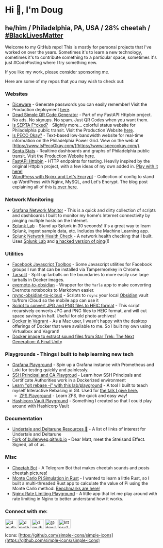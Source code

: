
# Hi 👋, I'm Doug

## he/him / Philadelphia, PA, USA / 28% cheetah / [#BlackLivesMatter](https://github.com/SierraSoftworks/blmain)

Welcome to my GitHub repo!  This is mostly for personal projects that I've worked on over the years.  Sometimes it's to learn a new technology, sometimes it's to contribute something to a particular space, sometimes it's just #CodePosting where I try something new. 

If you like my work, [please consider sponsoring me](https://github.com/sponsors/dmuth).

Here are some of my repos that you may wish to check out:


### Websites

- [Diceware](https://github.com/dmuth/diceware) - Generate passwords you can easily remember!  Visit the Production deployment [here](https://diceware.dmuth.org/).
- [Dead Simple QR Code Generator](https://httpbin.dmuth.org/qrcode/) - Part of my FastAPI Httpbin project. No ads. No signups. No spam. Just QR Codes when you want them.
- [Is SEPTA F\*cked?](https://github.com/dmuth/IsSeptaFcked) - Slightly more... colorful status website for Philadelphia public transit.  Visit the Production Website [here](http://www.isseptafucked.com/).
- [Is PECO Okay?](https://github.com/dmuth/is-peco-okay) - Text-based low-bandwidth website for real-time information on the Philadelphia Power Grid.  View on the web at [https://www.IsPecoOkay.com/](https://www.ispecookay.com/).
- [Septa Stats](https://github.com/dmuth/SeptaStats) - Realtime dashboards and graphs of Philadelphia public transit. Visit the Production Website [here](https://septastats.com/).
- [FastAPI Httpbin](https://github.com/dmuth/fastapi-httpbin) - HTTP endpoints for testing.  Heavily inspired by the original Httpbin project, with a few ideas of my own added in.  [Play with it here!](https://httpbin.dmuth.org/)
- [WordPress with Nginx and Let's Encrypt](https://github.com/dmuth/wordpress-with-nginx-and-letsencrypt) - Collection of config to stand up WordPress with Nginx, MySQL, and Let's Encrypt. The blog post explaining all of this [is over here](https://www.dmuth.org/wordpress-5-in-docker-with-nginx-and-letsencrypt/).


### Network Monitoring

- [Grafana Network Monitor](https://github.com/dmuth/grafana-network-monitor) - This is a quick and dirty collection of scripts and dashboards I built to monitor my home's Internet connectivity by pinging multiple hosts on the Internet.
- [Splunk Lab](https://github.com/dmuth/splunk-lab) - Stand up Splunk in 30 seconds!  It's a great way to learn Splunk, ingest sample data, etc. Includes the Machine Learning app.
- [Splunk Network Health Check](https://github.com/dmuth/splunk-network-health-check) - A network health checking that I built.  Uses [Splunk Lab](https://github.com/dmuth/splunk-lab) and [a hacked version of ping](https://github.com/dmuth/iputils)(!)


### Utilities

- [Facebook Javascript Toolbox](https://github.com/dmuth/facebook-javascript-toolbox) - Some Javascript utilities for Facebook groups I run that can be installed via Tampermonkey in Chrome.
- [Tarsplit](https://github.com/dmuth/tarsplit) - Split up tarballs on file boundaries to more easily use large tarballs in Docker images.
- [evernote-to-obsidian](https://github.com/dmuth/evernote-to-obsidian) - Wrapper for the `Yarle` app to make converting Evernote notebooks to Markdown easier.
- [rsync-obsidian-to-icloud](https://github.com/dmuth/rsync-obsidian-to-icloud) - Scripts to `rsync` your local [Obsidian](https://obsidian.md/) vault to/from iCloud so the mobile app can use it
- [Script to convert JPG and PNG files to HEIC format](https://gist.github.com/dmuth/0e9738ec6f6811649ea83c5be09f407d) - This script recursively converts JPG and PNG files to HEIC format, and will cut space savings in half.  Useful for old photo archives!
- [Docker in Vagrant](https://github.com/dmuth/docker-in-vagrant/tree/main) - As a Mac user, I wasn't happy with the desktop offerings of Docker that were available to me.  So I built my own using Virtualbox and Vagrant!
- [Docker image to extract sound files from Star Trek: The Next Generation: A Final Unity](https://github.com/dmuth/tng-a-final-unity-extract-audio) 


### Playgrounds - Things I built to help learning new tech

- [Grafana Playground](https://github.com/dmuth/grafana-playground) - Spin up a Grafana instance with Prometheus and Loki for testing quickly and painlessly.
- [SSH Principal and CA Playgroud](https://github.com/dmuth/ssh-principal-and-ca-playground) - Learn how SSH Principals and Certificate Authorities work in a Dockerized environment
- [Learn "git rebase -i" with this lab/playground](https://github.com/dmuth/git-rebase-i-playground) - A tool I built to teach myself Interactive Rebasing in Git. Used for [the talk I give here.](https://docs.google.com/presentation/d/11_FkYuEFeRtqjRF_BVzsHYOH5b89Psn9phH5BLWrKV4/edit?usp=sharing)
  - [ZFS Playground](https://github.com/dmuth/zfs-playground) - Learn ZFS, the quick and easy way!
- [Hashicorp Vault Playground](https://github.com/dmuth/vault-playground) - Something I created so that I could play around with Hashicorp Vault


### Documentation

 - [Undertale and Deltarune Resources 🌻](https://github.com/dmuth/undertale-deltarune-resources) - A list of links of interest for Undertale and Deltarune
 - [Fork of bullenweg.github.io](https://github.com/dmuth/bullenweg.github.io) - Dear Matt, meet the Streisand Effect.  Signed, all of us.


### Misc

- [Cheetah Bot](https://github.com/dmuth/cheetah-bot) - A Telegram Bot that makes cheetah sounds and posts cheetah pictures!
- [Monte Carlo Pi Simulation in Rust](https://github.com/dmuth/monte-carlo-in-rust) - I wanted to learn a little Rust, so I built a multi-threaded Rust app to calculate the value of Pi using the Monte Carlo method.  [Benchmarks are here!](https://github.com/dmuth/monte-carlo-in-rust/blob/main/benchmarks.md)
- [Nginx Rate Limiting Playground](https://github.com/dmuth/nginx-rate-limiting-playground) - A little app that let me play around with rate limiting in Nginx to better understand how it works.

<h3 align="left">Connect with me:</h3>
<p align="left">

<a href="https://bsky.app/profile/dmuth.bsky.social"><img align="center" src="https://cdn.simpleicons.org/bluesky" alt="dmuth" height="30" width="40" /></a>
<a href="https://linkedin.com/in/dmuth" target="blank"><img align="center" src="https://cdn.simpleicons.org/linkedin" alt="dmuth" height="30" width="40" /></a>
<a href="https://fb.com/dmuth" target="blank"><img align="center" src="https://cdn.simpleicons.org/facebook" alt="dmuth" height="30" width="40" /></a>
<a href="https://medium.com/@dmuth" target="blank"><img align="center" src="https://cdn.simpleicons.org/medium" alt="@dmuth" height="30" width="40" /></a>
<a href="/https://www.dmuth.org/feed/" target="blank"><img align="center" src="https://cdn.simpleicons.org/rss" alt="https://www.dmuth.org/feed/" height="30" width="40" /></a>

</p>

Icons: [https://github.com/simple-icons/simple-icons](https://github.com/simple-icons/simple-icons)
